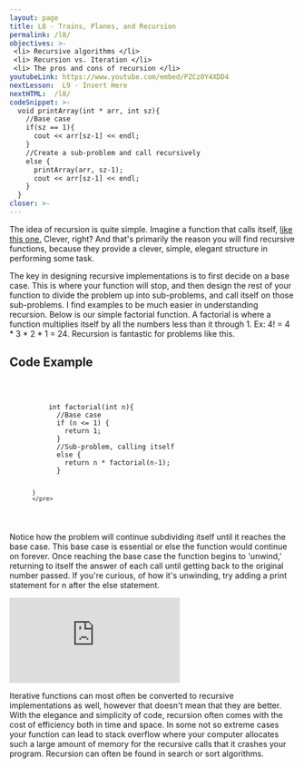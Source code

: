 ```yaml
---
layout: page
title: L8 - Trains, Planes, and Recursion
permalink: /l8/
objectives: >-
 <li> Recursive algorithms </li>
 <li> Recursion vs. Iteration </li>
 <li> The pros and cons of recursion </li>
youtubeLink: https://www.youtube.com/embed/PZCz0Y4XDD4
nextLesson:  L9 - Insert Here
nextHTML:  /l8/
codeSnippet: >-
  void printArray(int * arr, int sz){
    //Base case
    if(sz == 1){
      cout << arr[sz-1] << endl;
    }
    //Create a sub-problem and call recursively
    else {
      printArray(arr, sz-1);
      cout << arr[sz-1] << endl;
    }
  }
closer: >-
---
```

The idea of recursion is quite simple.  Imagine a function that calls itself, <a href="/l7/">like this one.</a>  Clever, right?  And that's primarily the reason you will find recursive functions, because they provide a clever, simple, elegant structure in performing some task.  

The key in designing recursive implementations is to first decide on a base case. This is where your function will stop, and then design the rest of your function to divide the problem up into sub-problems, and call itself on those sub-problems.  I find examples to be much easier in understanding recursion. Below is our simple factorial function.  A factorial is where a function multiplies itself by all the numbers less than it through 1.  Ex: 4! = 4 * 3 * 2 * 1 = 24.  Recursion is fantastic for problems like this.

<h2 class="section-heading">Code Example</h2>
<figure class="highlight">
  <code class="language-cpp" data-lang="cpp">
    <pre>
    int factorial(int n){
      //Base case
      if (n <= 1) {
        return 1;
      }
      //Sub-problem, calling itself
      else {
        return n * factorial(n-1);
      }

    }
    </pre>
  </code>
</figure>

Notice how the problem will continue subdividing itself until it reaches the base case.  This base case is essential or else the function would continue on forever.  Once reaching the base case the function begins to 'unwind,' returning to itself the answer of each call until getting back to the original number passed. If you're curious, of how it's unwinding, try adding a print statement for n after the else statement.

<div class="embed-responsive embed-responsive-16by9 vid">
  <iframe class="embed-responsive-item" src="https://www.youtube.com/embed/wOMh9KTAAZY" frameborder="0" allow="encrypted-media" allowfullscreen></iframe>
</div>

Iterative functions can most often be converted to recursive implementations as well, however that doesn't mean that they are better.  With the elegance and simplicity of code, recursion often comes with the cost of efficiency both in time and space.  In some not so extreme cases your function can lead to stack overflow where your computer allocates such a large amount of memory for the recursive calls that it crashes your program.  Recursion can often be found in search or sort algorithms.
